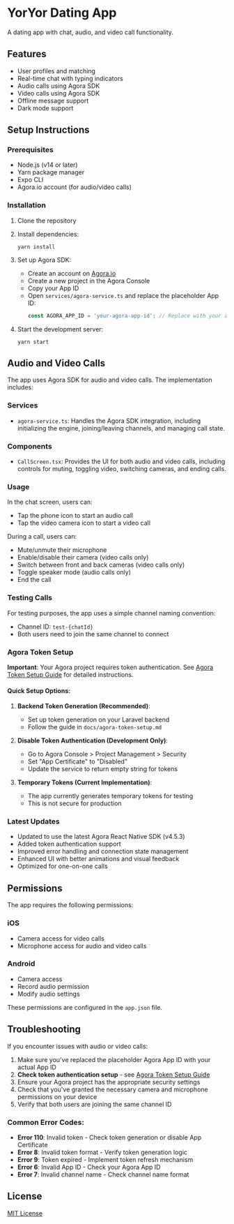 # YorYor Dating App

A dating app with chat, audio, and video call functionality.

## Features

- User profiles and matching
- Real-time chat with typing indicators
- Audio calls using Agora SDK
- Video calls using Agora SDK
- Offline message support
- Dark mode support

## Setup Instructions

### Prerequisites

- Node.js (v14 or later)
- Yarn package manager
- Expo CLI
- Agora.io account (for audio/video calls)

### Installation

1. Clone the repository
2. Install dependencies:
   ```
   yarn install
   ```
3. Set up Agora SDK:
   - Create an account on [Agora.io](https://www.agora.io/)
   - Create a new project in the Agora Console
   - Copy your App ID
   - Open `services/agora-service.ts` and replace the placeholder App ID:
     ```typescript
     const AGORA_APP_ID = 'your-agora-app-id'; // Replace with your actual Agora App ID
     ```

4. Start the development server:
   ```
   yarn start
   ```

## Audio and Video Calls

The app uses Agora SDK for audio and video calls. The implementation includes:

### Services

- `agora-service.ts`: Handles the Agora SDK integration, including initializing the engine, joining/leaving channels, and managing call state.

### Components

- `CallScreen.tsx`: Provides the UI for both audio and video calls, including controls for muting, toggling video, switching cameras, and ending calls.

### Usage

In the chat screen, users can:
- Tap the phone icon to start an audio call
- Tap the video camera icon to start a video call

During a call, users can:
- Mute/unmute their microphone
- Enable/disable their camera (video calls only)
- Switch between front and back cameras (video calls only)
- Toggle speaker mode (audio calls only)
- End the call

### Testing Calls

For testing purposes, the app uses a simple channel naming convention:
- Channel ID: `test-{chatId}`
- Both users need to join the same channel to connect

### Agora Token Setup

**Important**: Your Agora project requires token authentication. See [Agora Token Setup Guide](docs/agora-token-setup.md) for detailed instructions.

#### Quick Setup Options:

1. **Backend Token Generation (Recommended)**:
   - Set up token generation on your Laravel backend
   - Follow the guide in `docs/agora-token-setup.md`

2. **Disable Token Authentication (Development Only)**:
   - Go to Agora Console > Project Management > Security
   - Set "App Certificate" to "Disabled"
   - Update the service to return empty string for tokens

3. **Temporary Tokens (Current Implementation)**:
   - The app currently generates temporary tokens for testing
   - This is not secure for production

### Latest Updates

- Updated to use the latest Agora React Native SDK (v4.5.3)
- Added token authentication support
- Improved error handling and connection state management
- Enhanced UI with better animations and visual feedback
- Optimized for one-on-one calls

## Permissions

The app requires the following permissions:

### iOS
- Camera access for video calls
- Microphone access for audio and video calls

### Android
- Camera access
- Record audio permission
- Modify audio settings

These permissions are configured in the `app.json` file.

## Troubleshooting

If you encounter issues with audio or video calls:

1. Make sure you've replaced the placeholder Agora App ID with your actual App ID
2. **Check token authentication setup** - see [Agora Token Setup Guide](docs/agora-token-setup.md)
3. Ensure your Agora project has the appropriate security settings
4. Check that you've granted the necessary camera and microphone permissions on your device
5. Verify that both users are joining the same channel ID

### Common Error Codes:

- **Error 110**: Invalid token - Check token generation or disable App Certificate
- **Error 8**: Invalid token format - Verify token generation logic
- **Error 9**: Token expired - Implement token refresh mechanism
- **Error 6**: Invalid App ID - Check your Agora App ID
- **Error 7**: Invalid channel name - Check channel name format

## License

[MIT License](LICENSE)
